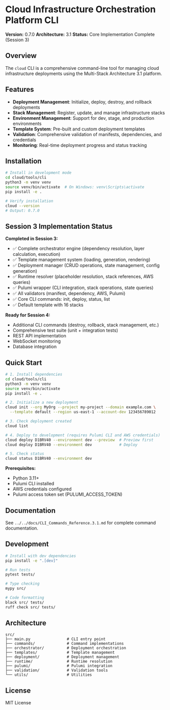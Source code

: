 # Cloud Infrastructure Orchestration Platform CLI

**Version:** 0.7.0
**Architecture:** 3.1
**Status:** Core Implementation Complete (Session 3)

## Overview

The `cloud` CLI is a comprehensive command-line tool for managing cloud infrastructure deployments using the Multi-Stack Architecture 3.1 platform.

## Features

- **Deployment Management**: Initialize, deploy, destroy, and rollback deployments
- **Stack Management**: Register, update, and manage infrastructure stacks
- **Environment Management**: Support for dev, stage, and production environments
- **Template System**: Pre-built and custom deployment templates
- **Validation**: Comprehensive validation of manifests, dependencies, and credentials
- **Monitoring**: Real-time deployment progress and status tracking

## Installation

```bash
# Install in development mode
cd cloud/tools/cli
python3 -m venv venv
source venv/bin/activate  # On Windows: venv\Scripts\activate
pip install -e .

# Verify installation
cloud --version
# Output: 0.7.0
```

## Session 3 Implementation Status

**Completed in Session 3:**
- ✅ Complete orchestrator engine (dependency resolution, layer calculation, execution)
- ✅ Template management system (loading, generation, rendering)
- ✅ Deployment manager (CRUD operations, state management, config generation)
- ✅ Runtime resolver (placeholder resolution, stack references, AWS queries)
- ✅ Pulumi wrapper (CLI integration, stack operations, state queries)
- ✅ All validators (manifest, dependency, AWS, Pulumi)
- ✅ Core CLI commands: init, deploy, status, list
- ✅ Default template with 16 stacks

**Ready for Session 4:**
- Additional CLI commands (destroy, rollback, stack management, etc.)
- Comprehensive test suite (unit + integration tests)
- REST API implementation
- WebSocket monitoring
- Database integration

## Quick Start

```bash
# 1. Install dependencies
cd cloud/tools/cli
python3 -m venv venv
source venv/bin/activate
pip install -e .

# 2. Initialize a new deployment
cloud init --org MyOrg --project my-project --domain example.com \
  --template default --region us-east-1 --account-dev 123456789012

# 3. Check deployment created
cloud list

# 4. Deploy to development (requires Pulumi CLI and AWS credentials)
cloud deploy D1BRV40 --environment dev --preview  # Preview first
cloud deploy D1BRV40 --environment dev            # Deploy

# 5. Check status
cloud status D1BRV40 --environment dev
```

**Prerequisites:**
- Python 3.11+
- Pulumi CLI installed
- AWS credentials configured
- Pulumi access token set (PULUMI_ACCESS_TOKEN)

## Documentation

See `../../docs/CLI_Commands_Reference.3.1.md` for complete command documentation.

## Development

```bash
# Install with dev dependencies
pip install -e ".[dev]"

# Run tests
pytest tests/

# Type checking
mypy src/

# Code formatting
black src/ tests/
ruff check src/ tests/
```

## Architecture

```
src/
├── main.py                # CLI entry point
├── commands/              # Command implementations
├── orchestrator/          # Deployment orchestration
├── templates/             # Template management
├── deployment/            # Deployment management
├── runtime/               # Runtime resolution
├── pulumi/                # Pulumi integration
├── validation/            # Validation tools
└── utils/                 # Utilities
```

## License

MIT License

